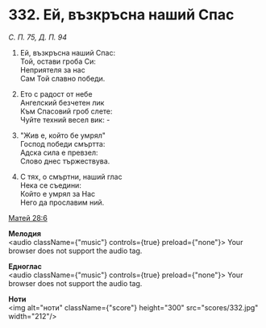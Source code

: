 # 332. Ей, възкръсна наший Спас

_С. П. 75, Д. П. 94_

1. Ей, възкръсна наший Спас:  
Той, остави гроба Си:  
Неприятеля за нас  
Сам Той славно победи.  

2. Ето с радост от небе  
Ангелский безчетен лик  
Към Спасовий гроб слете:  
Чуйте техний весел вик: -  

3. "Жив е, който бе умрял"  
Господ победи смъртта:  
Адска сила е превзел:  
Слово днес тържествува.  

4. С тях, о смъртни, наший глас  
Нека се съедини:  
Който е умрял за Нас  
Него да прославим ний.

[Матей 28:6](http://biblia.bg/index.php?k=40&g=28&s=6)

**Мелодия**  
<audio className={"music"} controls={true} preload={"none"}>
    <source src="mp3/332.mp3" type="audio/mpeg"/>
    Your browser does not support the audio tag.
</audio>

**Едноглас**  
<audio className={"music"} controls={true} preload={"none"}>
    <source src="transp/332.mp3" type="audio/mpeg"/>
    Your browser does not support the audio tag.
</audio>

**Ноти**  
<img alt="ноти" className={"score"} height="300" src="scores/332.jpg" width="212"/>
